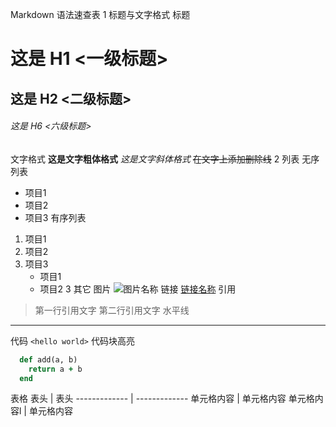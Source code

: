 Markdown 语法速查表
1 标题与文字格式
标题
# 这是 H1 <一级标题>
## 这是 H2 <二级标题>
###### 这是 H6 <六级标题>
文字格式
**这是文字粗体格式**
*这是文字斜体格式*
~~在文字上添加删除线~~
2 列表
无序列表
* 项目1
* 项目2
* 项目3
有序列表
1. 项目1
2. 项目2
3. 项目3
   * 项目1
   * 项目2
3 其它
图片
![图片名称](http://gitcafe.com/image.png)
链接
[链接名称](http://gitcafe.com)
引用
> 第一行引用文字
> 第二行引用文字
水平线
***
代码
`<hello world>`
代码块高亮
```ruby
  def add(a, b)
    return a + b
  end
```
表格
  表头  | 表头
  ------------- | -------------
 单元格内容  | 单元格内容
 单元格内容l  | 单元格内容